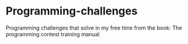 Programming-challenges
======================

Programming challenges that solve in my free time from the book: The programming contest training manual
